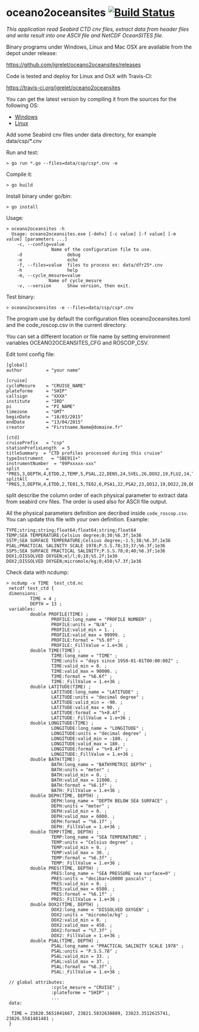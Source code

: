 # oceano2oceansites [![Build Status](https://travis-ci.org/jgrelet/oceano2oceansites.svg?branch=master)](https://travis-ci.org/jgrelet/oceano2oceansites)

_This application read Seabird CTD cnv files, extract data from header files and write result into one ASCII file and NetCDF OceanSITES file._

Binary programs under Windows, Linux and Mac OSX are available from the depot under release:

<https://github.com/jgrelet/oceano2oceansites/releases>

Code is tested and deploy for Linux and OsX with Travis-CI:

<https://travis-ci.org/jgrelet/oceano2oceansites>

You can get the latest version by compiling it from the sources for the following OS:

* [Windows](https://github.com/jgrelet/oceano2oceansites/blob/master/INSTALL_WINDOWS.md)
* [Linux](https://github.com/jgrelet/oceano2oceansites/blob/master/INSTALL_LINUX.md)

Add some Seabird cnv files under data directory,
for example data/csp/*.cnv

Run and test:

    > go run *.go --files=data/csp/csp*.cnv -e

Compile it:

    > go build

Install binary under go/bin:

    > go install

Usage:

    > oceano2oceansites -h
      Usage: oceano2oceansites.exe [-dehv] [-c value] [-f value] [-m value] [parameters ...]
        -c, --config=value
                     Name of the configuration file to use.
        -d                 debug
        -e                 echo
        -f, --files=value  files to process ex: data/dfr25*.cnv
        -h                 help
        -m, --cycle_mesure=value
                    Name of cycle_mesure
        -v, --version      Show version, then exit.

Test binary:

    > oceano2oceansites -e --files=data/csp/csp*.cnv

The program use by default the configuration files oceano2oceansites.toml
and the code_roscop.csv in the current directory.

You can set a different location or file name by setting environment variables 
OCEANO2OCEANSITES_CFG and ROSCOP_CSV.

Edit toml config file:

    [global]
    author         = "your name"

    [cruise]
    cycleMesure    = "CRUISE_NAME"
    plateforme     = "SHIP"
    callsign       = "XXXX"
    institute      = "IRD"
    pi             = "PI_NAME"
    timezone       = "GMT"
    beginDate      = "18/03/2015"
    endDate        = "13/04/2015"
    creator        = "Firstname.Name@domaine.fr"

    [ctd]
    cruisePrefix   = "csp"
    stationPrefixLength  = 5
    titleSummary  = "CTD profiles processed during this cruise"
    typeInstrument   = "SBE911+"
    instrumentNumber  = "09Pxxxxx-xxx"
    split          = "PRES,3,DEPTH,4,ETDD,2,TEMP,5,PSAL,22,DENS,24,SVEL,26,DOX2,19,FLU2,14,TUR3,13,LGH3,15,NUMP,18,NAVG,21"
    splitAll       = "PRES,3,DEPTH,4,ETDD,2,TE01,5,TE02,6,PSA1,22,PSA2,23,DO12,19,DO22,20,DEN1,24,DEN2,25,SVEL,26,CND1,7,CND2,8,DOV1,9,DVT1,10,DOV2,11,DVT2,12,TUR3,13,FLU2,14,LGH3,15,LGHT,16,LGH4,17,NUMP,18,NAVG,21"

split describe the column order of each physical parameter to extract data from 
seabird cnv files. 
The order is used also for ASCII file output. 

All the physical parameters definition are decribed inside `code_roscop.csv`. 
You can update this file with your own definition.
Example:

    TYPE;string;string;float64;float64;string;float64
    TEMP;SEA TEMPERATURE;Celsius degree;0;30;%6.3f;1e36
    SSTP;SEA SURFACE TEMPERATURE;Celsius degree;-1.5;38;%6.3f;1e36
    PSAL;PRACTICAL SALINITY SCALE 1978;P.S.S.78;33;37;%6.3f;1e36
    SSPS;SEA SURFACE PRACTICAL SALINITY;P.S.S.78;0;40;%6.3f;1e36
    DOX1;DISSOLVED OXYGEN;ml/l;0;10;%5.2f;1e36
    DOX2;DISSOLVED OXYGEN;micromole/kg;0;450;%7.3f;1e36

Check data with ncdump:

    > ncdump -v TIME  test_ctd.nc
     netcdf test_ctd {
     dimensions:
             TIME = 4 ;
             DEPTH = 13 ;
     variables:
             double PROFILE(TIME) ;
                     PROFILE:long_name = "PROFILE NUMBER" ;
                     PROFILE:units = "N/A" ;
                     PROFILE:valid_min = 1. ;
                     PROFILE:valid_max = 99999. ;
                     PROFILE:format = "%5.0f" ;
                     PROFILE:_FillValue = 1.e+36 ;
             double TIME(TIME) ;
                     TIME:long_name = "TIME" ;
                     TIME:units = "days since 1950-01-01T00:00:00Z" ;
                     TIME:valid_min = 0. ;
                     TIME:valid_max = 90000. ;
                     TIME:format = "%6.6f" ;
                     TIME:_FillValue = 1.e+36 ;
             double LATITUDE(TIME) ;
                     LATITUDE:long_name = "LATITUDE" ;
                     LATITUDE:units = "decimal degree" ;
                     LATITUDE:valid_min = -90. ;
                     LATITUDE:valid_max = 90. ;
                     LATITUDE:format = "%+8.4f" ;
                     LATITUDE:_FillValue = 1.e+36 ;
             double LONGITUDE(TIME) ;
                     LONGITUDE:long_name = "LONGITUDE" ;
                     LONGITUDE:units = "decimal degree" ;
                     LONGITUDE:valid_min = -180. ;
                     LONGITUDE:valid_max = 180. ;
                     LONGITUDE:format = "%+9.4f" ;
                     LONGITUDE:_FillValue = 1.e+36 ;
             double BATH(TIME) ;
                     BATH:long_name = "BATHYMETRIC DEPTH" ;
                     BATH:units = "meter" ;
                     BATH:valid_min = 0. ;
                     BATH:valid_max = 11000. ;
                     BATH:format = "%6.1f" ;
                     BATH:_FillValue = 1.e+36 ;
             double DEPH(TIME, DEPTH) ;
                     DEPH:long_name = "DEPTH BELOW SEA SURFACE" ;
                     DEPH:units = "meter" ;
                     DEPH:valid_min = 0. ;
                     DEPH:valid_max = 6000. ;
                     DEPH:format = "%6.1f" ;
                     DEPH:_FillValue = 1.e+36 ;
             double TEMP(TIME, DEPTH) ;
                     TEMP:long_name = "SEA TEMPERATURE" ;
                     TEMP:units = "Celsius degree" ;
                     TEMP:valid_min = 0. ;
                     TEMP:valid_max = 30. ;
                     TEMP:format = "%6.3f" ;
                     TEMP:_FillValue = 1.e+36 ;
             double PRES(TIME, DEPTH) ;
                     PRES:long_name = "SEA PRESSURE sea surface=0" ;
                     PRES:units = "decibar=10000 pascals" ;
                     PRES:valid_min = 0. ;
                     PRES:valid_max = 6500. ;
                     PRES:format = "%6.1f" ;
                     PRES:_FillValue = 1.e+36 ;
             double DOX2(TIME, DEPTH) ;
                     DOX2:long_name = "DISSOLVED OXYGEN" ;
                     DOX2:units = "micromole/kg" ;
                     DOX2:valid_min = 0. ;
                     DOX2:valid_max = 450. ;
                     DOX2:format = "%7.3f" ;
                     DOX2:_FillValue = 1.e+36 ;
             double PSAL(TIME, DEPTH) ;
                     PSAL:long_name = "PRACTICAL SALINITY SCALE 1978" ;
                     PSAL:units = "P.S.S.78" ;
                     PSAL:valid_min = 33. ;
                     PSAL:valid_max = 37. ;
                     PSAL:format = "%6.3f" ;
                     PSAL:_FillValue = 1.e+36 ;

     // global attributes:
                     :cycle_mesure = "CRUISE" ;
                     :plateforme = "SHIP" ;
                     ...
     data:

      TIME = 23820.5651041667, 23821.5832638889, 23823.3512615741, 23826.5581481481 ;
     }

